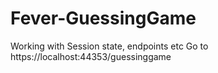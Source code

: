# Fever-GuessingGame
Working with Session state, endpoints etc
Go to https://localhost:44353/guessinggame
